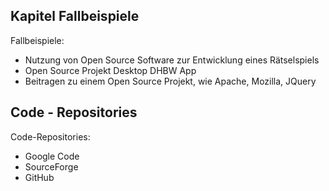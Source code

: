 Kapitel Fallbeispiele 
------------------------

Fallbeispiele:

* Nutzung von Open Source Software zur Entwicklung eines Rätselspiels
* Open Source Projekt Desktop DHBW App
* Beitragen zu einem Open Source Projekt, wie Apache, Mozilla, JQuery 


Code - Repositories
------------------------

Code-Repositories:

* Google Code
* SourceForge
* GitHub
